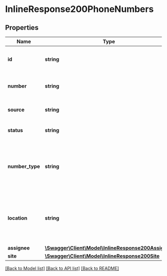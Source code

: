 # InlineResponse200PhoneNumbers

## Properties
Name | Type | Description | Notes
------------ | ------------- | ------------- | -------------
**id** | **string** | Unique Identifier of the Phone Number. | [optional] 
**number** | **string** | Phone number in E164 format. | [optional] 
**source** | **string** | Source of phone number. | [optional] 
**status** | **string** | Status of the number. | [optional] 
**number_type** | **string** | The type of number. Values can be one of the following:&lt;br&gt; &#x60;toll&#x60;, &#x60;tollfree&#x60; | [optional] 
**location** | **string** | Location (city, state and country) where the Phone number is assigned. | [optional] 
**assignee** | [**\Swagger\Client\Model\InlineResponse200Assignee**](InlineResponse200Assignee.md) |  | [optional] 
**site** | [**\Swagger\Client\Model\InlineResponse200Site**](InlineResponse200Site.md) |  | [optional] 

[[Back to Model list]](../README.md#documentation-for-models) [[Back to API list]](../README.md#documentation-for-api-endpoints) [[Back to README]](../README.md)



